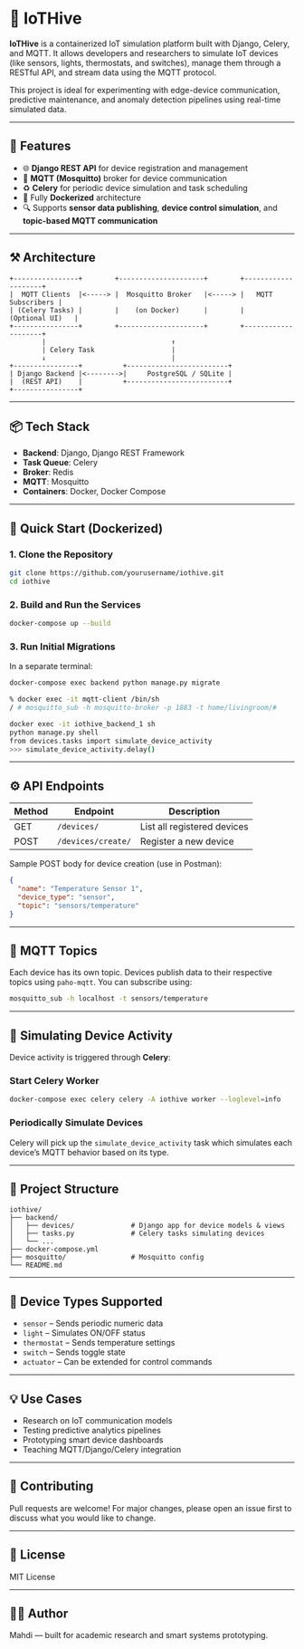 # 🐝 IoTHive

**IoTHive** is a containerized IoT simulation platform built with Django, Celery, and MQTT. It allows developers and researchers to simulate IoT devices (like sensors, lights, thermostats, and switches), manage them through a RESTful API, and stream data using the MQTT protocol.

This project is ideal for experimenting with edge-device communication, predictive maintenance, and anomaly detection pipelines using real-time simulated data.

---

## 🚀 Features

* 🌐 **Django REST API** for device registration and management
* 📡 **MQTT (Mosquitto)** broker for device communication
* ♻ **Celery** for periodic device simulation and task scheduling
* 🐳 Fully **Dockerized** architecture
* 🔍 Supports **sensor data publishing**, **device control simulation**, and **topic-based MQTT communication**

---

## ⚒️ Architecture

```
+----------------+        +---------------------+        +--------------------+
|  MQTT Clients  |<-----> |  Mosquitto Broker   |<-----> |   MQTT Subscribers |
| (Celery Tasks) |        |    (on Docker)      |        |    (Optional UI)   |
+----------------+        +---------------------+        +--------------------+
        |                               ↑
        | Celery Task                   |
        ↓                               |
+----------------+          +-------------------------+
| Django Backend |<-------->|     PostgreSQL / SQLite |
|  (REST API)    |          +-------------------------+
+----------------+
```

---

## 📦 Tech Stack

* **Backend**: Django, Django REST Framework
* **Task Queue**: Celery
* **Broker**: Redis
* **MQTT**: Mosquitto
* **Containers**: Docker, Docker Compose

---

## 🐳 Quick Start (Dockerized)

### 1. Clone the Repository

```bash
git clone https://github.com/yourusername/iothive.git
cd iothive
```

### 2. Build and Run the Services

```bash
docker-compose up --build
```

### 3. Run Initial Migrations

In a separate terminal:

```bash
docker-compose exec backend python manage.py migrate
```
```bash
% docker exec -it mqtt-client /bin/sh
/ # mosquitto_sub -h mosquitto-broker -p 1883 -t home/livingroom/#
```
```bash
docker exec -it iothive_backend_1 sh
python manage.py shell
from devices.tasks import simulate_device_activity
>>> simulate_device_activity.delay()
```
---

## ⚙️ API Endpoints

| Method | Endpoint           | Description                 |
| ------ | ------------------ | --------------------------- |
| GET    | `/devices/`        | List all registered devices |
| POST   | `/devices/create/` | Register a new device       |

Sample POST body for device creation (use in Postman):

```json
{
  "name": "Temperature Sensor 1",
  "device_type": "sensor",
  "topic": "sensors/temperature"
}
```

---

## 📡 MQTT Topics

Each device has its own topic. Devices publish data to their respective topics using `paho-mqtt`. You can subscribe using:

```bash
mosquitto_sub -h localhost -t sensors/temperature
```

---

## 🔀 Simulating Device Activity

Device activity is triggered through **Celery**:

### Start Celery Worker

```bash
docker-compose exec celery celery -A iothive worker --loglevel=info
```

### Periodically Simulate Devices

Celery will pick up the `simulate_device_activity` task which simulates each device’s MQTT behavior based on its type.

---

## 📂 Project Structure

```
iothive/
├── backend/
│   ├── devices/              # Django app for device models & views
│   ├── tasks.py              # Celery tasks simulating devices
│   └── ...
├── docker-compose.yml
├── mosquitto/                # Mosquitto config
└── README.md
```

---

## 📌 Device Types Supported

* `sensor` – Sends periodic numeric data
* `light` – Simulates ON/OFF status
* `thermostat` – Sends temperature settings
* `switch` – Sends toggle state
* `actuator` – Can be extended for control commands

---

## 💡 Use Cases

* Research on IoT communication models
* Testing predictive analytics pipelines
* Prototyping smart device dashboards
* Teaching MQTT/Django/Celery integration

---

## 🤖 Contributing

Pull requests are welcome! For major changes, please open an issue first to discuss what you would like to change.

---

## 📜 License

MIT License

---

## 🤛🏼 Author

Mahdi — built for academic research and smart systems prototyping.
